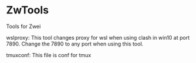 # ZwTools
Tools for Zwei

wslproxy:
This tool changes proxy for wsl when using clash in win10 at port 7890. Change the 7890 to any port when using this tool.

tmuxconf:
This file is conf for tmux
